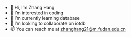 - 👋 Hi, I’m Zhang Hang
- 👀 I’m interested in coding
- 🌱 I’m currently learning database
- 💞️ I’m looking to collaborate on iotdb
- 📫 You can reach me at zhanghang21@m.fudan.edu.cn

<!---
ZhanGHanG9991/ZhanGHanG9991 is a ✨ special ✨ repository because its `README.md` (this file) appears on your GitHub profile.
You can click the Preview link to take a look at your changes.
--->
